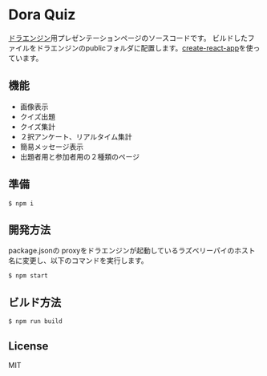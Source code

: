 # Dora Quiz

[ドラエンジン](https://github.com/yamagame/dora-engine)用プレゼンテーションページのソースコードです。
ビルドしたファイルをドラエンジンのpublicフォルダに配置します。[create-react-app](https://github.com/facebook/create-react-app)を使っています。

## 機能

- 画像表示
- クイズ出題
- クイズ集計
- ２択アンケート、リアルタイム集計
- 簡易メッセージ表示
- 出題者用と参加者用の２種類のページ

## 準備

```
$ npm i
```

## 開発方法

package.jsonの proxyをドラエンジンが起動しているラズベリーパイのホスト名に変更し、以下のコマンドを実行します。

```
$ npm start
```

## ビルド方法

```
$ npm run build
```

## License

  MIT
